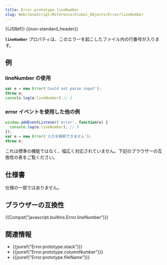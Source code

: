 ```yaml
---
title: Error.prototype.lineNumber
slug: Web/JavaScript/Reference/Global_Objects/Error/lineNumber
---
```

{{JSRef}} {{non-standard_header}}

**`lineNumber`** プロパティは、このエラーを起こしたファイル内の行番号が入ります。

## 例

### lineNumber の使用

```js
var e = new Error('Could not parse input');
throw e;
console.log(e.lineNumber) // 2
```

### error イベントを使用した他の例

```js
window.addEventListener('error', function(e) {
  console.log(e.lineNumber); // 5
});
var e = new Error('入力を解釈できません');
throw e;
```

これは標準の機能ではなく、幅広く対応されていません。下記のブラウザーの互換性の表をご覧ください。

## 仕様書

仕様の一部ではありません。

## ブラウザーの互換性

{{Compat("javascript.builtins.Error.lineNumber")}}

## 関連情報

- {{jsxref("Error.prototype.stack")}}
- {{jsxref("Error.prototype.columnNumber")}}
- {{jsxref("Error.prototype.fileName")}}
